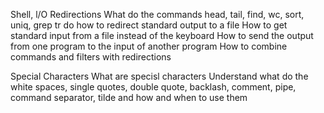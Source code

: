 Shell, l/O Redirections What do the commands head, tail, find, wc, sort, uniq, grep tr do how to redirect standard output to a file How to get standard input from a file instead of the keyboard How to send the output from one program to the input of another program How to combine commands and filters with redirections 

Special Characters What are specisl characters Understand what do the white spaces, single quotes, double quote, backlash, comment, pipe, command separator, tilde and how and when to use them
